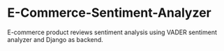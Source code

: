 # E-Commerce-Sentiment-Analyzer
E-commerce product reviews sentiment analysis using VADER sentiment analyzer and Django as backend.

